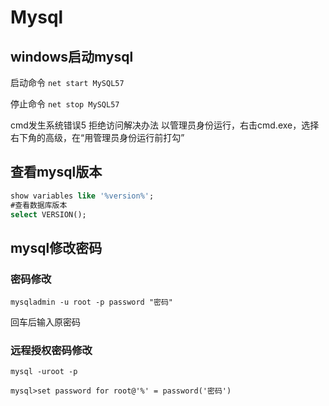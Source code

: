 # Mysql

## windows启动mysql

启动命令 `net start MySQL57`

停止命令 `net stop MySQL57`

cmd发生系统错误5 拒绝访问解决办法
以管理员身份运行，右击cmd.exe，选择右下角的高级，在“用管理员身份运行前打勾”

## 查看mysql版本

```sql
show variables like '%version%';
#查看数据库版本
select VERSION();
```

## mysql修改密码

### 密码修改

`mysqladmin -u root -p password "密码"`

回车后输入原密码

### 远程授权密码修改

`mysql -uroot -p`

`mysql>set password for root@'%' = password('密码')`





